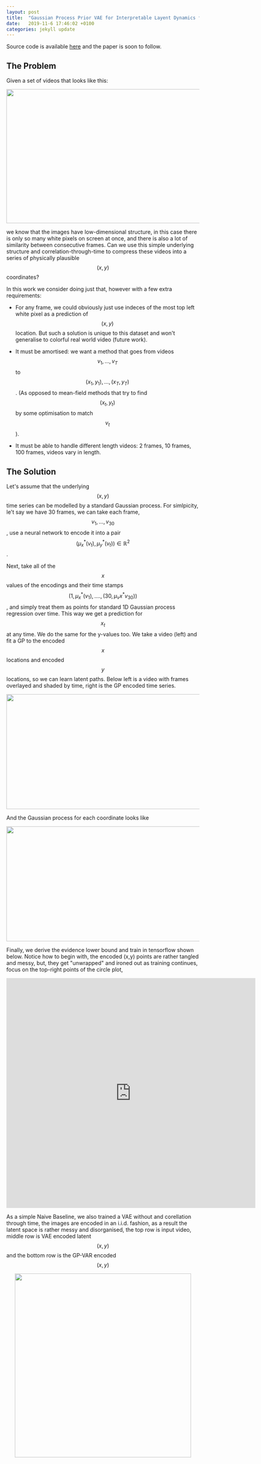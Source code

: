 ```yaml
---
layout: post
title:  "Gaussian Process Prior VAE for Interpretable Layent Dynamics from Pixels"
date:   2019-11-6 17:46:02 +0100
categories: jekyll update
---
```


Source code is available [here][GPVAE_git] and the paper is soon to follow.

## The Problem

Given a set of videos that looks like this:

<p align="center">
  <img width="600" height="350" src="/Pics/GPVAE/out.gif">
</p>


we know that the images have low-dimensional structure, in this case there is only so many white pixels on screen at once, and there is also a lot of similarity between consecutive frames.
Can we use this simple underlying structure and correlation-through-time to compress these videos into a series of physically plausible $$(x,y)$$ coordinates?

In this work we consider doing just that, however with a few extra requirements:

* For any frame, we could obviously just use indeces of the most top left white pixel as a prediction of $$(x,y)$$ location. But such a solution is unique to this dataset and won't generalise to colorful real world video (future work).

* It must be amortised: we want a method that goes from videos $$v_1,...,v_T$$ to $$(x_1,y_1),...,(x_T, y_T)$$. (As opposed to mean-field methods that try to find $$(x_t,y_t)$$ by some optimisation to match $$v_t$$).

* It must be able to handle different length videos: 2 frames, 10 frames, 100 frames, videos vary in length.


## The Solution

Let's assume that the underlying $$(x,y)$$ time series can be modelled by a standard Gaussian process. For simlpicity, le't say we have 30 frames, we can take each frame, $$v_1,...,v_{30}$$, use a neural network to encode it into a pair $$(\mu^*_x(v_t), \mu^*_y(v_t))\in\mathbb{R}^2$$.

Next, take all of the $$x$$ values of the encodings and their time stamps $$(1,\mu_x^*(v_1),....,(30, \mu_vx^*v_{30}))$$, and simply treat them as points for standard 1D Gaussian process regression over time. This way we get a prediction for $$x_t$$ at any time. We do the same for the y-values too. We take a video (left) and fit a GP to the encoded $$x$$ locations and encoded $$y$$ locations, so we can learn latent paths. Below left is a video with frames overlayed and shaded by time, right is the GP encoded time series.

<p align="center">
  <img width="600" height="300" src="/Pics/GPVAE/VID_latent.png">
</p>

And the Gaussian process for each coordinate looks like
<p align="center">
  <img width="650" height="300" src="/Pics/GPVAE/GPR.png">
</p>


Finally, we derive the evidence lower bound and train in tensorflow shown below. Notice how to begin with, the encoded (x,y) points are rather tangled and messy, but, they get "unwrapped" and ironed out as training continues, focus on the top-right points of the circle plot,

<p align="center">
<iframe width="650" height="600" src="https://www.youtube.com/embed/riVhb6K_iMo" frameborder="0" allow="accelerometer; autoplay; encrypted-media; gyroscope; picture-in-picture" allowfullscreen></iframe>
</p>



As a simple Naive Baseline, we also trained a VAE without and corellation through time, the images are encoded in an i.i.d. fashion, as a result the latent space is rather messy and disorganised, the top row is input video, middle row is VAE encoded latent $$(x,y)$$ and the bottom row is the GP-VAR encoded $$(x,y)$$

<p align="center">
  <img width="460" height="480" src="/Pics/GPVAE/vin_VAE_GPVAE.png">
</p>



[GPVAE_git]:https://github.com/scrambledpie/GPVAE
